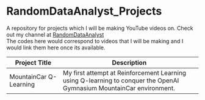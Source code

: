 # RandomDataAnalyst_Projects
A repository for projects which I will be making YouTube videos on. Check out my channel at [RandomDataAnalyst](https://www.youtube.com/@RandomDataAnalyst)
<br>The codes here would correspond to videos that I will be making and I would link them here once its available.

| Project Title  | Description |
| ------------- | ------------- |
MountainCar Q-Learning | My first attempt at Reinforcement Learning using Q-learning to conquer the OpenAI Gymnasium MountainCar environment.
